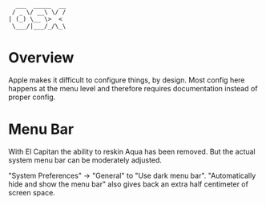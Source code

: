 ```
  ___  _____  __
 / _ \/ __\ \/ /
| (_) \__ \>  <
 \___/|___/_/\_\
```

# Overview

Apple makes it difficult to configure things, by design. Most config here happens at the menu level and therefore requires documentation instead of proper config.

# Menu Bar

With El Capitan the ability to reskin Aqua has been removed. But the actual system menu bar can be moderately adjusted.

"System Preferences" -> "General" to "Use dark menu bar". "Automatically hide and show the menu bar" also gives back an extra half centimeter of screen space.
